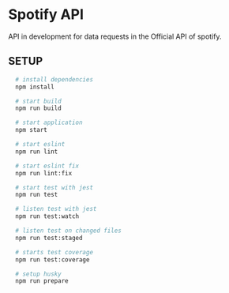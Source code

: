 # Spotify API

API in development for data requests in the Official API of spotify.

## SETUP

```bash
  # install dependencies
  npm install

  # start build
  npm run build

  # start application
  npm start

  # start eslint
  npm run lint

  # start eslint fix
  npm run lint:fix

  # start test with jest
  npm run test

  # listen test with jest
  npm run test:watch

  # listen test on changed files
  npm run test:staged

  # starts test coverage
  npm run test:coverage

  # setup husky
  npm run prepare
